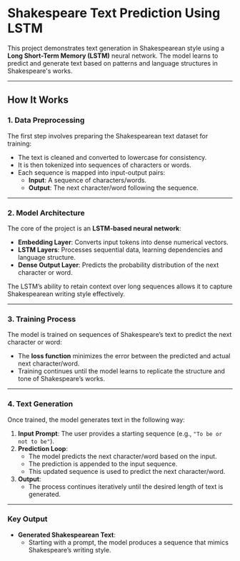 # **Shakespeare Text Prediction Using LSTM**

This project demonstrates text generation in Shakespearean style using a **Long Short-Term Memory (LSTM)** neural network. The model learns to predict and generate text based on patterns and language structures in Shakespeare's works.

---

## **How It Works**

### **1. Data Preprocessing**
The first step involves preparing the Shakespearean text dataset for training:
- The text is cleaned and converted to lowercase for consistency.
- It is then tokenized into sequences of characters or words.
- Each sequence is mapped into input-output pairs:
  - **Input**: A sequence of characters/words.
  - **Output**: The next character/word following the sequence.

---

### **2. Model Architecture**
The core of the project is an **LSTM-based neural network**:
- **Embedding Layer**: Converts input tokens into dense numerical vectors.
- **LSTM Layers**: Processes sequential data, learning dependencies and language structure.
- **Dense Output Layer**: Predicts the probability distribution of the next character or word.

The LSTM’s ability to retain context over long sequences allows it to capture Shakespearean writing style effectively.

---

### **3. Training Process**
The model is trained on sequences of Shakespeare’s text to predict the next character or word:
- The **loss function** minimizes the error between the predicted and actual next character/word.
- Training continues until the model learns to replicate the structure and tone of Shakespeare’s works.

---

### **4. Text Generation**
Once trained, the model generates text in the following way:
1. **Input Prompt**: The user provides a starting sequence (e.g., `"To be or not to be"`).
2. **Prediction Loop**:
   - The model predicts the next character/word based on the input.
   - The prediction is appended to the input sequence.
   - This updated sequence is used to predict the next character/word.
3. **Output**:
   - The process continues iteratively until the desired length of text is generated.

---

### **Key Output**
- **Generated Shakespearean Text**:
   - Starting with a prompt, the model produces a sequence that mimics Shakespeare’s writing style.
